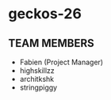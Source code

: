 # geckos-26
## TEAM MEMBERS
  * Fabien (Project Manager)
  * highskillzz
  * architkshk
  * stringpiggy
